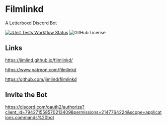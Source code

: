 # Filmlinkd

A Letterboxd Discord Bot

[![JUnit Tests Workflow Status](https://github.com/jimlind/filmlinkd/actions/workflows/run-junit-tests.yml/badge.svg)](https://github.com/jimlind/filmlinkd/actions/workflows/run-junit-tests.yml)
![GitHub License](https://img.shields.io/github/license/jimlind/filmlinkd)

## Links

https://jimlind.github.io/filmlinkd/

https://www.patreon.com/filmlinkd

https://github.com/jimlind/filmlinkd

## Invite the Bot

https://discord.com/oauth2/authorize?client_id=794271558570213409&permissions=2147764224&scope=applications.commands%20bot
